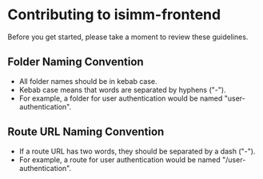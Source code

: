 # Contributing to isimm-frontend
Before you get started, please take a moment to review these guidelines.

## Folder Naming Convention
* All folder names should be in kebab case.
* Kebab case means that words are separated by hyphens ("-").
* For example, a folder for user authentication would be named "user-authentication".

## Route URL Naming Convention
* If a route URL has two words, they should be separated by a dash ("-").
* For example, a route for user authentication would be named "/user-authentication".
